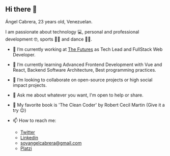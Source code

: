 ## Hi there 👋

Ángel Cabrera, 23 years old, Venezuelan.

I am passionate about technology 💻, personal and professional development 🤓, sports 🏋🏽 and dance 🕺🏽.

- 🔭 I’m currently working at [The Futures](https://www.thefutures.io) as Tech Lead and FullStack Web Developer.
- 🌱 I’m currently learning Advanced Frontend Development with Vue and React, Backend Software Architecture, Best programming practices.
- 👯 I’m looking to collaborate on open-source projects or high social impact projects.
- 💬 Ask me about whatever you want, I'm open to help or share.
- 📖 My favorite book is 'The Clean Coder' by Robert Cecil Martin (Give it a try 😉)

- 📫 How to reach me:
  * [Twitter](https://www.twitter.com/langelcabrera)
  * [Linkedin](https://www.linkedin.com/in/angel-cabrera/)
  * [soyangelcabrera@gmail.com](mailto:soyangelcabrera@gmail.com)
  * [Platzi](https://www.platzi.com/@iangelcabrera)

<!--
**AngelCabrera/angelcabrera** is a ✨ _special_ ✨ repository because its `README.md` (this file) appears on your GitHub profile.

Here are some ideas to get you started:

- 🔭 I’m currently working on ...
- 🌱 I’m currently learning ...
- 👯 I’m looking to collaborate on ...
- 🤔 I’m looking for help with ...
- 💬 Ask me about ...
- 📫 How to reach me: ...
- 😄 Pronouns: ...
- ⚡ Fun fact: ...
-->
